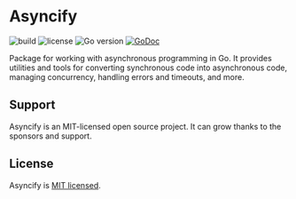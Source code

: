 # Asyncify

![build](https://github.com/iamando/asyncify/workflows/build/badge.svg)
![license](https://img.shields.io/github/license/iamando/asyncify?color=success)
![Go version](https://img.shields.io/github/go-mod/go-version/iamando/asyncify)
[![GoDoc](https://godoc.org/github.com/iamando/asyncify?status.svg)](https://godoc.org/github.com/iamando/asyncify)

Package for working with asynchronous programming in Go. It provides utilities and tools for converting synchronous code into asynchronous code, managing concurrency, handling errors and timeouts, and more.

## Support

Asyncify is an MIT-licensed open source project. It can grow thanks to the sponsors and support.

## License

Asyncify is [MIT licensed](LICENSE).
